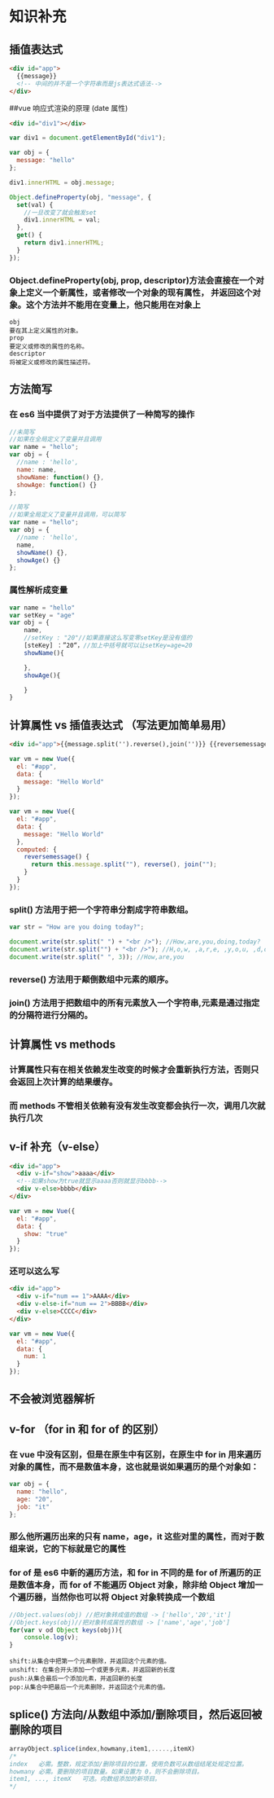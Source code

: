 # 知识补充

## 插值表达式

```html
<div id="app">
  {{message}}
  <!-- 中间的并不是一个字符串而是js表达式语法-->
</div>
```

##vue 响应式渲染的原理 (date 属性)

```html
<div id="div1"></div>
```

```javascript
var div1 = document.getElementById("div1");

var obj = {
  message: "hello"
};

div1.innerHTML = obj.message;

Object.defineProperty(obj, "message", {
  set(val) {
    //一旦改变了就会触发set
    div1.innerHTML = val;
  },
  get() {
    return div1.innerHTML;
  }
});
```

### Object.defineProperty(obj, prop, descriptor)方法会直接在一个对象上定义一个新属性，或者修改一个对象的现有属性， 并返回这个对象。这个方法并不能用在变量上，他只能用在对象上

```
obj
要在其上定义属性的对象。
prop
要定义或修改的属性的名称。
descriptor
将被定义或修改的属性描述符。
```

## 方法简写

### 在 es6 当中提供了对于方法提供了一种简写的操作

```javascript
//未简写
//如果在全局定义了变量并且调用
var name = "hello";
var obj = {
  //name : 'hello',
  name: name,
  showName: function() {},
  showAge: function() {}
};
```

```javascript
//简写
//如果全局定义了变量并且调用，可以简写
var name = "hello";
var obj = {
  //name : 'hello',
  name,
  showName() {},
  showAge() {}
};
```

### 属性解析成变量

```javascript
var name = "hello"
var setKey = "age"
var obj = {
    name,
    //setKey : "20"//如果直接这么写变零setKey是没有值的
    [steKey] ：”20“，//加上中括号就可以让setKey=age=20
    showName(){

    },
    showAge(){

    }
}
```

## 计算属性 vs 插值表达式 （写法更加简单易用）

```html
<div id="app">{{message.split('').reverse(),join('')}} {{reversemessage}}</div>
```

```javascript
var vm = new Vue({
  el: "#app",
  data: {
    message: "Hello World"
  }
});
```

```javascript
var vm = new Vue({
  el: "#app",
  data: {
    message: "Hello World"
  },
  computed: {
    reversemessage() {
      return this.message.split(""), reverse(), join("");
    }
  }
});
```

### split() 方法用于把一个字符串分割成字符串数组。

```javascript
var str = "How are you doing today?";

document.write(str.split(" ") + "<br />"); //How,are,you,doing,today?
document.write(str.split("") + "<br />"); //H,o,w, ,a,r,e, ,y,o,u, ,d,o,i,n,g, ,t,o,d,a,y,?
document.write(str.split(" ", 3)); //How,are,you
```

### reverse() 方法用于颠倒数组中元素的顺序。

### join() 方法用于把数组中的所有元素放入一个字符串,元素是通过指定的分隔符进行分隔的。

## 计算属性 vs methods

### 计算属性只有在相关依赖发生改变的时候才会重新执行方法，否则只会返回上次计算的结果缓存。

### 而 methods 不管相关依赖有没有发生改变都会执行一次，调用几次就执行几次

## v-if 补充（v-else）

```html
<div id="app">
  <div v-if="show">aaaa</div>
  <!--如果show为true就显示aaaa否则就显示bbbb-->
  <div v-else>bbbb</div>
</div>
```

```javascript
var vm = new Vue({
  el: "#app",
  data: {
    show: "true"
  }
});
```

### 还可以这么写

```html
<div id="app">
  <div v-if="num == 1">AAAA</div>
  <div v-else-if="num == 2">BBBB</div>
  <div v-else>CCCC</div>
</div>
```

```javascript
var vm = new Vue({
  el: "#app",
  data: {
    num: 1
  }
});
```

## <template></template>不会被浏览器解析

## v-for （for in 和 for of 的区别）

### 在 vue 中没有区别，但是在原生中有区别，在原生中 for in 用来遍历对象的属性，而不是数值本身，这也就是说如果遍历的是个对象如：

```javascript
var obj = {
  name: "hello",
  age: "20",
  job: "it"
};
```

### 那么他所遍历出来的只有 name，age，it 这些对里的属性，而对于数组来说，它的下标就是它的属性

### for of 是 es6 中新的遍历方法，和 for in 不同的是 for of 所遍历的正是数值本身，而 for of 不能遍历 Object 对象，除非给 Object 增加一个遍历器，当然你也可以将 Object 对象转换成一个数组

```javascript
//Object.values(obj) //把对象转成值的数组 -> ['hello','20','it']
//Object.keys(obj)//把对象转成属性的数组 -> ['name','age','job']
for(var v od Object keys(obj)){
    console.log(v);
}
```

```
shift:从集合中把第一个元素删除，并返回这个元素的值。
unshift: 在集合开头添加一个或更多元素，并返回新的长度
push:从集合最后一个添加元素，并返回新的长度
pop:从集合中把最后一个元素删除，并返回这个元素的值。
```

## splice() 方法向/从数组中添加/删除项目，然后返回被删除的项目

```javascript
arrayObject.splice(index,howmany,item1,.....,itemX)
/*
index	必需。整数，规定添加/删除项目的位置，使用负数可从数组结尾处规定位置。
howmany	必需。要删除的项目数量。如果设置为 0，则不会删除项目。
item1, ..., itemX	可选。向数组添加的新项目。
*/
```
